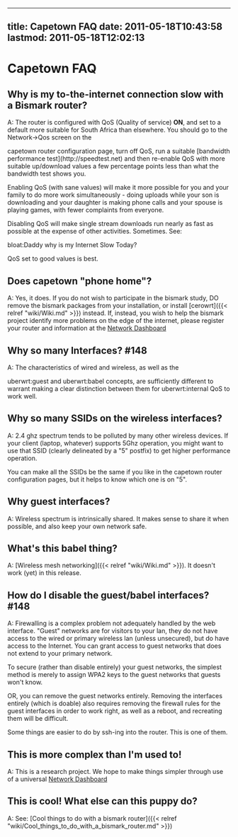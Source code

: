 
---
title: Capetown FAQ
date: 2011-05-18T10:43:58
lastmod: 2011-05-18T12:02:13
---
Capetown FAQ
============

Why is my to-the-internet connection slow with a Bismark router?
----------------------------------------------------------------

A: The router is configured with <link>QoS</link> (Quality of service)
**ON**, and set to a default more suitable for South Africa than
elsewhere. You should go to the Network-&gt;Qos screen on the
<link>capetown router configuration</link> page, turn off
<link>QoS</link>, run a suitable [bandwidth performance
test](http://speedtest.net) and then re-enable QoS with more suitable
up/download values a few percentage points less than what the bandwidth
test shows you.

Enabling QoS (with sane values) will make it more possible for you and
your family to do more work simultaneously - doing uploads while your
son is downloading and your daughter is making phone calls and your
spouse is playing games, with fewer complaints from everyone.

Disabling QoS will make single stream downloads run nearly as fast as
possible at the expense of other activities. Sometimes. See:
<link>bloat:Daddy why is my Internet Slow Today</link>?

QoS set to good values is best.

Does capetown "phone home"?
---------------------------

A: Yes, it does. If you do not wish to participate in the bismark study,
DO remove the bismark packages from your installation, or install
[cerowrt]({{< relref "wiki/Wiki.md" >}}) instead. If, instead, you wish to help
the bismark project identify more problems on the edge of the internet,
please register your router and information at the [Network
Dashboard](http://networkdashboard.org)

Why so many Interfaces? <link>\#148</link>
------------------------------------------

A: The characteristics of wired and wireless, as well as the
<link>uberwrt:guest</link> and <link>uberwrt:babel</link> concepts, are
sufficiently different to warrant making a clear distinction between
them for <link>uberwrt:internal QoS</link> to work well.

Why so many SSIDs on the wireless interfaces?
---------------------------------------------

A: 2.4 ghz spectrum tends to be polluted by many other wireless devices.
If your client (laptop, whatever) supports 5Ghz operation, you might
want to use that SSID (clearly delineated by a "5" postfix) to get
higher performance operation.

You can make all the SSIDs be the same if you like in the <link>capetown
router configuration</link> pages, but it helps to know which one is on
"5".

Why guest interfaces?
---------------------

A: Wireless spectrum is intrinsically shared. It makes sense to share it
when possible, and also keep your own network safe.

What's this babel thing?
------------------------

A: [Wireless mesh networking]({{< relref "wiki/Wiki.md" >}}). It doesn't work
(yet) in this release.

How do I disable the guest/babel interfaces? <link>\#148</link>
---------------------------------------------------------------

A: Firewalling is a complex problem not adequately handled by the web
interface. "Guest" networks are for visitors to your lan, they do not
have access to the wired or primary wireless lan (unless unsecured), but
do have access to the Internet. You can grant access to guest networks
that does not extend to your primary network.

To secure (rather than disable entirely) your guest networks, the
simplest method is merely to assign WPA2 keys to the guest networks that
guests won't know.

OR, you can remove the guest networks entirely. Removing the interfaces
entirely (which is doable) also requires removing the firewall rules for
the guest interfaces in order to work right, as well as a reboot, and
recreating them will be difficult.

Some things are easier to do by ssh-ing into the router. This is one of
them.

This is more complex than I'm used to!
--------------------------------------

A: This is a research project. We hope to make things simpler through
use of a universal [Network Dashboard](http://networkdashboard.org)

This is cool! What else can this puppy do?
------------------------------------------

A: See: [Cool things to do with a bismark router]({{< relref "wiki/Cool_things_to_do_with_a_bismark_router.md" >}})
